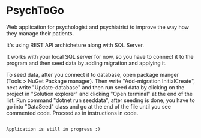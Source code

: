 # PsychToGo
Web application for psychologist and psychiatrist to improve the way how they manage their patients.

It's using REST API archicheture along with SQL Server.



It works with your local SQL server for now, so you have to connect it to the program and then seed data by adding migration and applying it.

To seed data, after you connect it to database, open package manger (Tools > NuGet Package manager). Then write "Add-migration InitialCreate", next write "Update-database" and then run seed data by clicking on the project in "Solution explorer" and clicking "Open terminal" at the end of the list. Run command "dotnet run seeddata", after seeding is done, you have to go into "DataSeed" class and go at the end of the file until you see commented code. Proceed as in instructions in code.

                                                                
                                                                Application is still in progress :)
